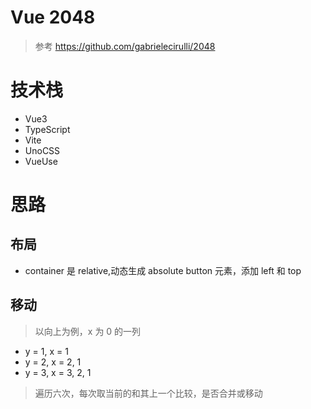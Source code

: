 # Vue 2048 
> 参考 https://github.com/gabrielecirulli/2048

# 技术栈
- Vue3
- TypeScript
- Vite
- UnoCSS
- VueUse

# 思路
## 布局
- container 是 relative,动态生成 absolute button 元素，添加 left 和 top
## 移动
> 以向上为例，x 为 0 的一列
- y = 1, x = 1
- y = 2, x = 2, 1
- y = 3, x = 3, 2, 1
> 遍历六次，每次取当前的和其上一个比较，是否合并或移动

